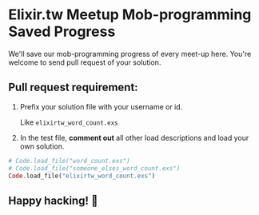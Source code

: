 # Elixir.tw Meetup Mob-programming Saved Progress

We'll save our mob-programming progress of every meet-up here. You're welcome to send pull request
of your solution. 

## Pull request requirement:

1. Prefix your solution file with your username or id.

   Like `elixirtw_word_count.exs`

2. In the test file, __comment out__ all other load descriptions and load your own solution.

```elixir
# Code.load_file("word_count.exs")
# Code.load_file("someone_elses_word_count.exs")
Code.load_file("elixirtw_word_count.exs")
```

## Happy hacking! :rocket:
